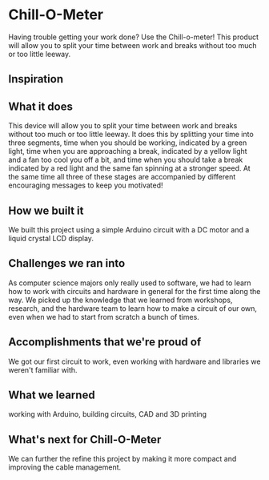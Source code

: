 # Chill-O-Meter
Having trouble getting your work done? Use the Chill-o-meter! This product will allow you to split your time between work and breaks without too much or too little leeway. 


## Inspiration

## What it does

This device will allow you to split your time between work and breaks without too much or too little leeway. It does this by splitting your time into three segments, time when you should be working, indicated by a green light, time when you are approaching a break, indicated by a yellow light and a fan too cool you off a bit, and time when you should take a break indicated by a red light and the same fan spinning at a stronger speed. At the same time all three of these stages are accompanied by different encouraging messages to keep you motivated!

## How we built it

We built this project using a simple Arduino circuit with a DC motor and a liquid crystal LCD display.

## Challenges we ran into

As computer science majors only really used to software, we had to learn how to work with circuits and hardware in general for the first time along the way. We picked up the knowledge that we learned from workshops, research, and the hardware team to learn how to make a circuit of our own, even when we had to start from scratch a bunch of times.

## Accomplishments that we're proud of

We got our first circuit to work, even working with hardware and libraries we weren't familiar with.

## What we learned

working with Arduino, building circuits, CAD and 3D printing

## What's next for Chill-O-Meter

We can further the refine this project by making it more compact and improving the cable management.
